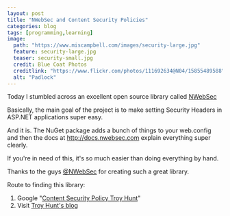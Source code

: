 ```yaml
---
layout: post
title: "NWebSec and Content Security Policies"
categories: blog
tags: [programming,learning]
image:
  path: "https://www.miscampbell.com/images/security-large.jpg"
  feature: security-large.jpg
  teaser: security-small.jpg
  credit: Blue Coat Photos
  creditlink: "https://www.flickr.com/photos/111692634@N04/15855489588"
  alt: "Padlock"
---
```


Today I stumbled across an excellent open source library called <a href="https://www.nuget.org/packages/NWebsec" target="_blank">NWebSec</a>

Basically, the main goal of the project is to make setting Security Headers in ASP.NET applications super easy.

And it is. The NuGet package adds a bunch of things to your web.config and then the docs at <a href="http://docs.nwebsec.com" target="_blank">http://docs.nwebsec.com</a> explain everything super clearly.

If you're in need of this, it's so much easier than doing everything by hand.

Thanks to the guys <a href="https://twitter.com/NWebsec" target="_blank">@NWebSec</a> for creating such a great library.

Route to finding this library:
1. Google "<a href="https://www.google.co.uk/search?q=content+security+policy+troy+hunt" target="_blank">Content Security Policy Troy Hunt</a>"
2. Visit <a href="https://www.troyhunt.com/implementing-content-security-policy/" target="_blank">Troy Hunt's blog</a>
